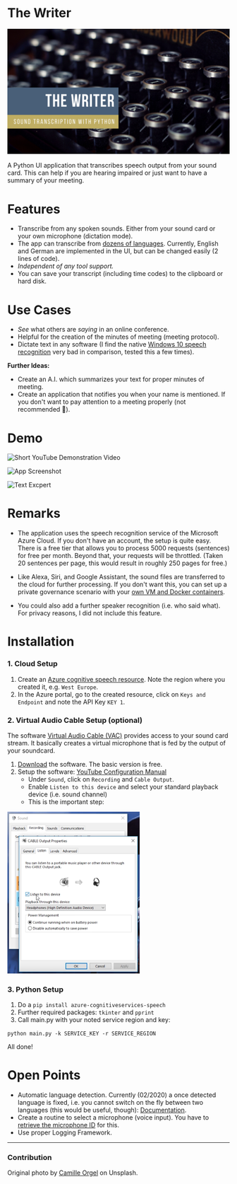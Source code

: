 # The Writer

![Header Image](readme-files/Header.png)

A Python UI application that transcribes speech output from your sound card. This can help if you are hearing impaired or just want to have a summary of your meeting.

# Features

* Transcribe from any spoken sounds. Either from your sound card or your own microphone (dictation mode).
* The app can transcribe from [dozens of languages](https://docs.microsoft.com/en-us/azure/cognitive-services/speech-service/language-support). Currently, English and German are implemented in the UI, but can be changed easily (2 lines of code).
* *Independent of any tool support.* 
* You can save your transcript (including time codes) to the clipboard or hard disk.

# Use Cases

* *See* what others are *saying* in an online conference.
* Helpful for the creation of the minutes of meeting (meeting protocol).
* Dictate text in any software (I find the native [Windows 10 speech recognition](https://support.microsoft.com/en-us/windows/use-dictation-to-talk-instead-of-type-on-your-pc-fec94565-c4bd-329d-e59a-af033fa5689f) very bad in comparison, tested this a few times).

**Further Ideas:**

* Create an A.I. which summarizes your text for proper minutes of meeting.
* Create an application that notifies you when your name is mentioned. If you don't want to pay attention to a meeting properly (not recommended :slightly_smiling_face:).


# Demo
![Short YouTube Demonstration Video]()

![App Screenshot]()

![Text Excpert]()


# Remarks
* The application uses the speech recognition service of the Microsoft Azure Cloud. If you don't have an account, the setup is quite easy. There is a free tier that allows you to process 5000 requests (sentences) for free per month. Beyond that, your requests will be throttled. (Taken 20 sentences per page, this would result in roughly 250 pages for free.)

* Like Alexa, Siri, and Google Assistant, the sound files are transferred to the cloud for further processing. If you don't want this, you can set up a private governance scenario with your [own VM and Docker containers](https://docs.microsoft.com/en-us/azure/cognitive-services/speech-service/speech-container-howto?tabs=stt%2Ccsharp%2Csimple-format). 

* You could also add a further speaker recognition (i.e. who said what). For privacy reasons, I did not include this feature.


# Installation

### 1. Cloud Setup

1. Create an [Azure cognitive speech resource](https://docs.microsoft.com/en-us/azure/cognitive-services/speech-service/get-started). Note the region where you created it, e.g. `West Europe`.
1. In the Azure portal, go to the created resource, click on `Keys and Endpoint` and note the API Key `KEY 1`.

### 2. Virtual Audio Cable Setup (optional)
The software [Virtual Audio Cable (VAC)](https://www.vb-audio.com/Cable/) provides access to your sound card stream. It basically creates a virtual microphone that is fed by the output of your soundcard.

1. [Download](https://vb-audio.com/Cable/) the software. The basic version is free.
1. Setup the  software: [YouTube Configuration Manual](https://www.youtube.com/watch?v=ad30G5oBHtg&feature=emb_logo)
    * Under `Sound`, click on `Recording` and `Cable Output`.
    * Enable `Listen to this device` and select your standard playback device (i.e. sound channel)
    * This is the important step:   
  <img src="readme-files/vac.png" width="300" />



### 3. Python Setup
1. Do a `pip install azure-cognitiveservices-speech`
1. Further required packages: `tkinter` and `pprint`
1. Call main.py with your noted service region and key: 
```
python main.py -k SERVICE_KEY -r SERVICE_REGION
```

All done!

# Open Points

* Automatic language detection. Currently (02/2020) a once detected language is fixed, i.e. you cannot switch on the fly between two languages (this would be useful, though): [Documentation](https://docs.microsoft.com/en-us/azure/cognitive-services/speech-service/how-to-automatic-language-detection?pivots=programming-language-python).
* Create a routine to select a microphone (voice input). You have to [retrieve the microphone ID](https://docs.microsoft.com/en-us/azure/cognitive-services/speech-service/how-to-select-audio-input-devices) for this.
* Use proper Logging Framework.

----------

### Contribution
Original photo by [Camille Orgel](https://unsplash.com/@cam_bam?utm_source=unsplash&amp;utm_medium=referral&amp;utm_content=creditCopyText) on Unsplash.